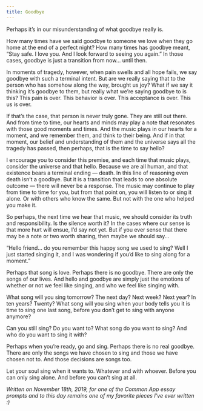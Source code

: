 ```yaml
---
title: Goodbye
---
```


Perhaps it’s in our misunderstanding of what goodbye really is.

How many times have we said goodbye to someone we love when they go home at the end of a perfect night? How many times has goodbye meant, “Stay safe. I love you. And I look forward to seeing you again.” In those cases, goodbye is just a transition from now... until then.

In moments of tragedy, however, when pain swells and all hope fails, we say goodbye with such a terminal intent. But are we really saying that to the person who has somehow along the way, brought us joy? What if we say it thinking it’s goodbye to them, but really what we’re saying goodbye to is this? This pain is over. This behavior is over. This acceptance is over. This us is over.

If that’s the case, that person is never truly gone. They are still out there. And from time to time, our hearts and minds may play a note that resonates with those good moments and times. And the music plays in our hearts for a moment, and we remember them, and think to their being. And if in that moment, our belief and understanding of them and the universe says all the tragedy has passed, then perhaps, that is the time to say hello?

I encourage you to consider this premise, and each time that music plays, consider the universe and that hello. Because we are all human, and that existence bears a terminal ending — death. In this line of reasoning even death isn’t a goodbye. But it is a transition that leads to one absolute outcome — there will never be a response. The music may continue to play from time to time for you, but from that point on, you will listen to or sing it alone. Or with others who know the same. But not with the one who helped you make it.

So perhaps, the next time we hear that music, we should consider its truth and responsibility. Is the silence worth it? In the cases where our sense is that more hurt will ensue, I’d say not yet. But if you ever sense that there may be a note or two worth sharing, then maybe we should say...

“Hello friend... do you remember this happy song we used to sing? Well I just started singing it, and I was wondering if you’d like to sing along for a moment.”

Perhaps that song is love. Perhaps there is no goodbye. There are only the songs of our lives. And hello and goodbye are simply just the emotions of whether or not we feel like singing, and who we feel like singing with.

What song will you sing tomorrow? The next day? Next week? Next year? In ten years? Twenty? What song will you sing when your body tells you it is time to sing one last song, before you don’t get to sing with anyone anymore?

Can you still sing? Do you want to? What song do you want to sing? And who do you want to sing it with?

Perhaps when you’re ready, go and sing. Perhaps there is no real goodbye. There are only the songs we have chosen to sing and those we have chosen not to. And those decisions are songs too.

Let your soul sing when it wants to. Whatever and with whoever. Before you can only sing alone. And before you can’t sing at all.

*Written on November 18th, 2019, for one of the Common App essay prompts and to this day remains one of my favorite pieces I've ever written :)*
